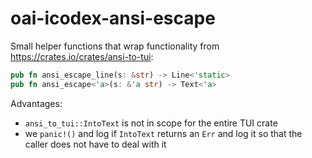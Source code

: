 # oai-icodex-ansi-escape

Small helper functions that wrap functionality from
<https://crates.io/crates/ansi-to-tui>:

```rust
pub fn ansi_escape_line(s: &str) -> Line<'static>
pub fn ansi_escape<'a>(s: &'a str) -> Text<'a>
```

Advantages:

- `ansi_to_tui::IntoText` is not in scope for the entire TUI crate
- we `panic!()` and log if `IntoText` returns an `Err` and log it so that
  the caller does not have to deal with it
